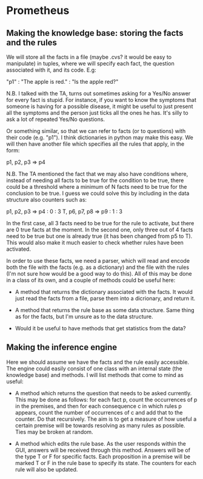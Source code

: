 # Prometheus

## Making the knowledge base: storing the facts and the rules

We will store all the facts in a file (maybe .cvs? it would be easy to manipulate) in tuples, where we will specify each fact, the question associated with it, and its code. E.g:

"p1" : "The apple is red." : "Is the apple red?"

N.B. I talked with the TA, turns out sometimes asking for a Yes/No answer for every fact is stupid. For instance, if you want to know the symptoms that someone is having for a possible
disease, it might be useful to just present all the symptoms and the person just ticks all the ones he has. It's silly to ask a lot of repeated Yes/No questions.

Or something similar, so that we can refer to facts (or to questions) with their code (e.g. "p1"). I think dictionaries in python may make this easy.
We will then have another file which specifies all the rules that apply, in the form:

p1, p2, p3 => p4

N.B. The TA mentioned the fact that we may also have conditions where, instead of needing all facts to be true for the condition to be true, there could be a threshold
where a minimum of N facts need to be true for the conclusion to be true. I guess we could solve this by including in the data structure also counters such as:

p1, p2, p3 => p4 : 0 : 3
T, p6, p7, p8 => p9 : 1 : 3

In the first case, all 3 facts need to be true for the rule to activate, but there are 0 true facts at the moment. In the second one, only three out of 4 facts need to be true
but one is already true (it has been changed from p5 to T). This would also make it much easier to check whether rules have been activated.

In order to use these facts, we need a parser, which will read and encode both the file with the facts (e.g. as a dictionary) and the file with the rules (I'm not sure how
would be a good way to do this).
All of this may be done in a class of its own, and a couple of methods could be useful here:

- A method that returns the dictionary associated with the facts. It would just read the facts from a file, parse them into a dicrionary, and return it.

- A method that returns the rule base as some data structure. Same thing as for the facts, but I'm unsure as to the data structure.

- Would it be useful to have methods that get statistics from the data?

## Making the inference engine

Here we should assume we have the facts and the rule easily accessible. The engine could easily consist of one class with an internal state (the knowledge base) and
methods. I will list methods that come to mind as useful:

- A method which returns the question that needs to be asked currently. This may be done as follows: for each fact p, count the occurrences of p in the premises, and then for each
  consequence c in which rules p appears, count the number of occurrences of c and add that to the counter. Do that recursively. The aim is to get a measure of how useful a certain premise will be towards resolving as many rules as possible. Ties may be broken at random.

- A method which edits the rule base. As the user responds within the GUI, answers will be received through this method. Answers will be of the type T or F for specific facts.
  Each proposition in a premise will be marked T or F in the rule base to specify its state. The counters for each rule will also be updated.
